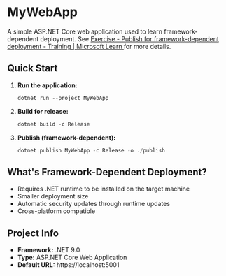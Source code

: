 # MyWebApp

A simple ASP.NET Core web application used to learn framework-dependent deployment.
See [Exercise - Publish for framework-dependent deployment - Training | Microsoft Learn
](https://learn.microsoft.com/en-us/training/modules/publish-aspnetcore-app/3-exercise-framework-dependent) for more details.

## Quick Start

1. **Run the application:**

   ```powershell
   dotnet run --project MyWebApp
   ```

2. **Build for release:**

   ```powershell
   dotnet build -c Release
   ```

3. **Publish (framework-dependent):**

   ```powershell
   dotnet publish MyWebApp -c Release -o ./publish
   ```

## What's Framework-Dependent Deployment?

- Requires .NET runtime to be installed on the target machine
- Smaller deployment size
- Automatic security updates through runtime updates
- Cross-platform compatible

## Project Info

- **Framework:** .NET 9.0
- **Type:** ASP.NET Core Web Application
- **Default URL:** https://localhost:5001
